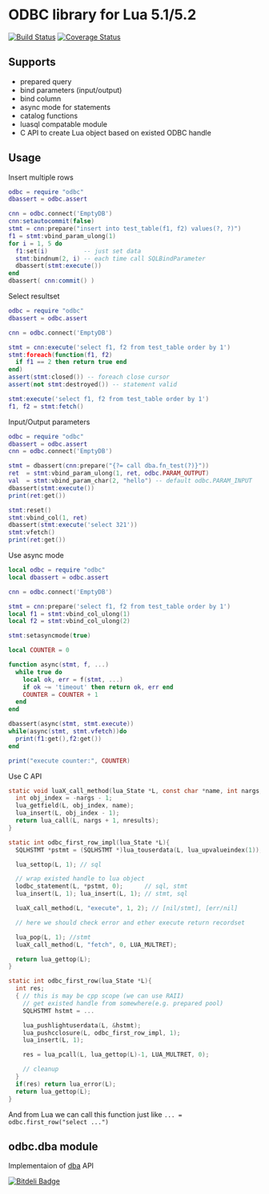 # ODBC library for Lua 5.1/5.2 #

[![Build Status](https://travis-ci.org/moteus/lua-odbc.png?branch=master)](https://travis-ci.org/moteus/lua-odbc)
[![Coverage Status](https://coveralls.io/repos/moteus/lua-odbc/badge.png?branch=master)](https://coveralls.io/r/moteus/lua-odbc?branch=master)

## Supports ##
- prepared query
- bind parameters (input/output)
- bind column
- async mode for statements
- catalog functions
- luasql compatable module
- C API to create Lua object based on existed ODBC handle

## Usage ##

Insert multiple rows
```lua
odbc = require "odbc"
dbassert = odbc.assert

cnn = odbc.connect('EmptyDB')
cnn:setautocommit(false)
stmt = cnn:prepare("insert into test_table(f1, f2) values(?, ?)")
f1 = stmt:vbind_param_ulong(1)
for i = 1, 5 do
  f1:set(i)          -- just set data
  stmt:bindnum(2, i) -- each time call SQLBindParameter
  dbassert(stmt:execute())
end
dbassert( cnn:commit() )
```

Select resultset
```lua
odbc = require "odbc"
dbassert = odbc.assert

cnn = odbc.connect('EmptyDB')

stmt = cnn:execute('select f1, f2 from test_table order by 1')
stmt:foreach(function(f1, f2)
  if f1 == 2 then return true end
end)
assert(stmt:closed()) -- foreach close cursor 
assert(not stmt:destroyed()) -- statement valid

stmt:execute('select f1, f2 from test_table order by 1')
f1, f2 = stmt:fetch()
```

Input/Output parameters
```lua
odbc = require "odbc"
dbassert = odbc.assert
cnn = odbc.connect('EmptyDB')

stmt = dbassert(cnn:prepare("{?= call dba.fn_test(?)}"))
ret  = stmt:vbind_param_ulong(1, ret, odbc.PARAM_OUTPUT)
val  = stmt:vbind_param_char(2, "hello") -- default odbc.PARAM_INPUT
dbassert(stmt:execute())
print(ret:get())

stmt:reset()
stmt:vbind_col(1, ret)
dbassert(stmt:execute('select 321'))
stmt:vfetch()
print(ret:get())
```

Use async mode
```lua
local odbc = require "odbc"
local dbassert = odbc.assert

cnn = odbc.connect('EmptyDB')

stmt = cnn:prepare('select f1, f2 from test_table order by 1')
local f1 = stmt:vbind_col_ulong(1)
local f2 = stmt:vbind_col_ulong(2)

stmt:setasyncmode(true)

local COUNTER = 0

function async(stmt, f, ...)
  while true do
    local ok, err = f(stmt, ...)
    if ok ~= 'timeout' then return ok, err end
    COUNTER = COUNTER + 1
  end
end

dbassert(async(stmt, stmt.execute))
while(async(stmt, stmt.vfetch))do
  print(f1:get(),f2:get())
end

print("execute counter:", COUNTER)
```

Use C API
```C
static void luaX_call_method(lua_State *L, const char *name, int nargs, int nresults){
  int obj_index = -nargs - 1;
  lua_getfield(L, obj_index, name);
  lua_insert(L, obj_index - 1);
  return lua_call(L, nargs + 1, nresults);
}

static int odbc_first_row_impl(lua_State *L){
  SQLHSTMT *pstmt = (SQLHSTMT *)lua_touserdata(L, lua_upvalueindex(1));

  lua_settop(L, 1); // sql

  // wrap existed handle to lua object
  lodbc_statement(L, *pstmt, 0);      // sql, stmt
  lua_insert(L, 1); lua_insert(L, 1); // stmt, sql

  luaX_call_method(L, "execute", 1, 2); // [nil/stmt], [err/nil]

  // here we should check error and ether execute return recordset

  lua_pop(L, 1); //stmt
  luaX_call_method(L, "fetch", 0, LUA_MULTRET);

  return lua_gettop(L);
}

static int odbc_first_row(lua_State *L){
  int res;
  { // this is may be cpp scope (we can use RAII)
    // get existed handle from somewhere(e.g. prepared pool)
    SQLHSTMT hstmt = ... 

    lua_pushlightuserdata(L, &hstmt);
    lua_pushcclosure(L, odbc_first_row_impl, 1);
    lua_insert(L, 1);

    res = lua_pcall(L, lua_gettop(L)-1, LUA_MULTRET, 0);

    // cleanup
  }
  if(res) return lua_error(L);
  return lua_gettop(L);
}
```
And from Lua we can call this function just like `... = odbc.first_row("select ...")`

## odbc.dba module ##
Implementaion of [dba](http://moteus.github.io/dba/index.html) API


[![Bitdeli Badge](https://d2weczhvl823v0.cloudfront.net/moteus/lua-odbc/trend.png)](https://bitdeli.com/free "Bitdeli Badge")

